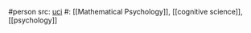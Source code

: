 #person 
src: [uci](https://www.faculty.uci.edu/profile/?facultyId=2574) 
#: [[Mathematical Psychology]], [[cognitive science]], [[psychology]] 


